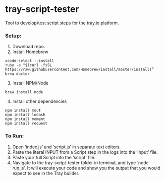 # tray-script-tester
Tool to develop/test script steps for the tray.io platform.

### Setup:
1. Download repo.
2. Install Homebrew
```shell
xcode-select --install
ruby -e "$(curl -fsSL https://raw.githubusercontent.com/Homebrew/install/master/install)”
brew doctor
```
3. Install NPM/Node
```shell
brew install node
```
4. Install other dependencies
```shell
npm install mout
npm install lodash 
npm install moment
npm install request
```
### To Run:
1. Open ‘index.js’ and ‘script.js’ in separate text editors. 
2. Paste the literal INPUT from a Script step in the logs into the ‘input’ file.
3. Paste your full Script into the ‘script’ file.
4. Navigate to the tray-script-tester folder in terminal, and type ‘node run.js’. It will execute your code and show you the output that you would expect to see in the Tray builder.

